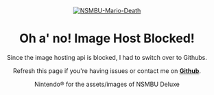 <p align="center">
  <a href="optional"><img src="https://i.ibb.co/g9x05hg/NSMBU-Mario-Death.png" alt="NSMBU-Mario-Death" border="0"></a>

<div align=center><h1>Oh a' no! Image Host Blocked!</h1>
Since the image hosting api is blocked, I had to switch over to Githubs.
<p align="center">
Refresh this page if you're having issues or contact me on <b><a href="https://github.com/PaperMarioFan-2022">Github</a></b>.</p>

<p align="center">
Nintendo® for the assets/images of NSMBU Deluxe
